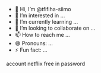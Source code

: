 - 👋 Hi, I’m @tfifiha-siimo
- 👀 I’m interested in ...
- 🌱 I’m currently learning ...
- 💞️ I’m looking to collaborate on ...
- 📫 How to reach me ...
- 😄 Pronouns: ...
- ⚡ Fun fact: ...

<!---
tfifiha-siimo/tfifiha-siimo is a ✨ special ✨ repository because its `README.md` (this file) appears on your GitHub profile.
You can click the Preview link to take a look at your changes.
--->
account netflix free in password 
